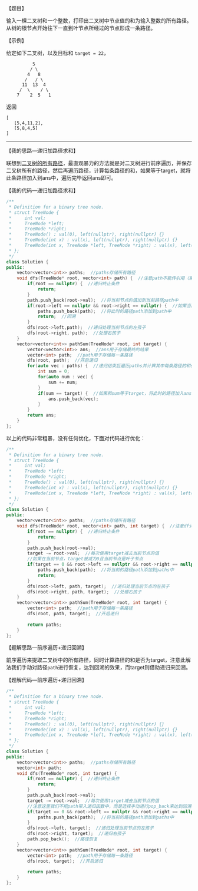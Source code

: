 【题目】

输入一棵二叉树和一个整数，打印出二叉树中节点值的和为输入整数的所有路径。从树的根节点开始往下一直到叶节点所经过的节点形成一条路径。

【示例】

给定如下二叉树，以及目标和 `target = 22`，

              5
             / \
            4   8
           /   / \
          11  13  4
         /  \    / \
        7    2  5   1

返回

```
[
   [5,4,11,2],
   [5,8,4,5]
]
```

---

【我的思路—递归加路径求和】

联想到[二叉树的所有路径](https://github.com/Yorkzhang19961122/LeetCodeNotebook/blob/main/%E6%A0%91/257.%E4%BA%8C%E5%8F%89%E6%A0%91%E7%9A%84%E6%89%80%E6%9C%89%E8%B7%AF%E5%BE%84_E.md)，最直观暴力的方法就是对二叉树进行前序遍历，并保存二叉树所有的路径，然后再遍历路径，计算每条路径的和，如果等于target，就将此条路径加入到ans中，遍历完毕返回ans即可。

【我的代码—递归加路径求和】

```c++
/**
 * Definition for a binary tree node.
 * struct TreeNode {
 *     int val;
 *     TreeNode *left;
 *     TreeNode *right;
 *     TreeNode() : val(0), left(nullptr), right(nullptr) {}
 *     TreeNode(int x) : val(x), left(nullptr), right(nullptr) {}
 *     TreeNode(int x, TreeNode *left, TreeNode *right) : val(x), left(left), right(right) {}
 * };
 */
class Solution {
public:
    vector<vector<int>> paths;  //paths存储所有路径
    void dfs(TreeNode* root, vector<int> path) {  //注意path不能传引用（需要每次都执行path的拷贝），否则达不到回溯的效果
        if(root == nullptr) {  //递归终止条件
            return;
        }
        path.push_back(root->val);  //将当前节点的值加到当前路径path中
        if(root->left == nullptr && root->right == nullptr) {  //如果当前节点是叶子节点
            paths.push_back(path);  //将此时的路径path添加到path中
            return;  //回溯
        }
        dfs(root->left,path);  //递归处理当前节点的左孩子
        dfs(root->right, path);  //处理右孩子
    }
    vector<vector<int>> pathSum(TreeNode* root, int target) {
        vector<vector<int>> ans;  //ans用于存储最终的结果
        vector<int> path;  //path用于存储每一条路径
        dfs(root, path);  //开启递归
        for(auto vec : paths) {  //递归结束后遍历paths并计算其中每条路径的和sum
            int sum = 0;
            for(auto num : vec) {
                sum += num;
            }
            if(sum == target) {  //如果和sum等于target，将此时的路径加入ans中
                ans.push_back(vec);
            }
        }
        return ans;
    }
};
```

以上的代码非常粗暴，没有任何优化，下面对代码进行优化：

```c++
/**
 * Definition for a binary tree node.
 * struct TreeNode {
 *     int val;
 *     TreeNode *left;
 *     TreeNode *right;
 *     TreeNode() : val(0), left(nullptr), right(nullptr) {}
 *     TreeNode(int x) : val(x), left(nullptr), right(nullptr) {}
 *     TreeNode(int x, TreeNode *left, TreeNode *right) : val(x), left(left), right(right) {}
 * };
 */
class Solution {
public:
    vector<vector<int>> paths;  //paths存储所有路径
    void dfs(TreeNode* root, vector<int> path, int target) {  //注意dfs仍然传入了path，通过递归帮我们进行回溯
        if(root == nullptr) {  //递归终止条件
            return;
        }
        path.push_back(root->val); 
        target -= root->val;  //每次使用target减去当前节点的值
        //如果在当前节点，target被减为0且当前节点是叶子节点  
        if(target == 0 && root->left == nullptr && root->right == nullptr) {  
            paths.push_back(path);  //将当前的路径path添加到paths中
            return;  
        }
        dfs(root->left, path, target);  //递归处理当前节点的左孩子
        dfs(root->right, path, target);  //处理右孩子
    }
    vector<vector<int>> pathSum(TreeNode* root, int target) {
        vector<int> path;  //path用于存储每一条路径
        dfs(root, path, target);  //开启递归
        
        return paths;
    }
};
```

【题解思路—前序遍历+递归回溯】

前序遍历来提取二叉树中的所有路径，同时计算路径的和是否为target，注意此解法我们手动对路径`path`进行恢复，达到回溯的效果，而target则借助递归来回溯。

【题解代码—前序遍历+递归回溯】

```c++
/**
 * Definition for a binary tree node.
 * struct TreeNode {
 *     int val;
 *     TreeNode *left;
 *     TreeNode *right;
 *     TreeNode() : val(0), left(nullptr), right(nullptr) {}
 *     TreeNode(int x) : val(x), left(nullptr), right(nullptr) {}
 *     TreeNode(int x, TreeNode *left, TreeNode *right) : val(x), left(left), right(right) {}
 * };
 */
class Solution {
public:
    vector<vector<int>> paths;  //paths存储所有路径
    vector<int> path;
    void dfs(TreeNode* root, int target) {  
        if(root == nullptr) {  //递归终止条件
            return;
        }
        path.push_back(root->val); 
        target -= root->val;  //每次使用target减去当前节点的值
        //注意这里我们不把path带入递归函数中，而是选择手动进行pop_back来达到回溯，而target是传的引用，可以利用递归进行回溯
        if(target == 0 && root->left == nullptr && root->right == nullptr) {  //如果在当前节点时，target被减为0且当前节点是叶子节点  
            paths.push_back(path);  //将当前的路径path添加到paths中
        }
        dfs(root->left, target);  //递归处理当前节点的左孩子
        dfs(root->right, target);  //递归右孩子
        path.pop_back();  //路径恢复
    }
    vector<vector<int>> pathSum(TreeNode* root, int target) {
        vector<int> path;  //path用于存储每一条路径
        dfs(root, target);  //开启递归
        
        return paths;
    }
};
```

